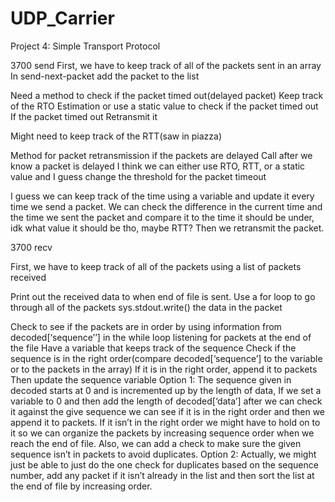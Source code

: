 # UDP_Carrier

Project 4: Simple Transport Protocol

3700 send
First, we have to keep track of all of the packets sent in an array
In send-next-packet add the packet to the list

Need a method to check if the packet timed out(delayed packet)
Keep track of the RTO Estimation or use a static value to check if the packet timed out
If the packet timed out Retransmit it

Might need to keep track of the RTT(saw in piazza)

Method for packet retransmission if the packets are delayed
Call after we know a packet is delayed
I think we can either use RTO, RTT, or a static value and I guess change the threshold for the packet timeout

I guess we can keep track of the time using a variable and update it every time we send a packet.  We can check the difference in the current time and the time we sent the packet and compare it to the time it should be under, idk what value it should be tho, maybe RTT?
Then we retransmit the packet.

3700 recv

First, we have to keep track of all of the packets using a list of packets received

Print out the received data to when end of file is sent.
Use a for loop to go through all of the packets
sys.stdout.write() the data in the packet

Check to see if the packets are in order by using information from decoded[‘sequence’’] in the while loop listening for packets at the end of the file
Have a variable that keeps track of the sequence
Check if the sequence is in the right order(compare decoded[‘sequence’] to the variable or to the packets in the array)
If it is in the right order,  append it to packets
Then update the sequence variable
Option 1: The sequence given in decoded starts at 0 and is incremented up by the length of data,
If we set a variable to 0 and then add the length of decoded[‘data’] after we can check it against the give sequence we can see if it is in the right order and then we append it to packets.  If it isn’t in the right order we might have to hold on to it so we can organize the packets by increasing sequence order when we reach the end of file.
Also, we can add a check to make sure the given sequence isn’t in packets to avoid duplicates.
Option 2: Actually, we might just be able to just do the one check for duplicates based on the sequence number, add any packet if it isn’t already in the list and then sort the list at the end of file by increasing order.
